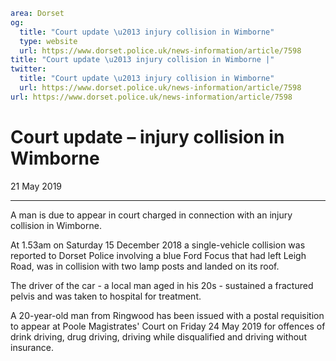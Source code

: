 ```yaml
area: Dorset
og:
  title: "Court update \u2013 injury collision in Wimborne"
  type: website
  url: https://www.dorset.police.uk/news-information/article/7598
title: "Court update \u2013 injury collision in Wimborne |"
twitter:
  title: "Court update \u2013 injury collision in Wimborne"
  url: https://www.dorset.police.uk/news-information/article/7598
url: https://www.dorset.police.uk/news-information/article/7598
```

# Court update – injury collision in Wimborne

21 May 2019

* * *

A man is due to appear in court charged in connection with an injury collision in Wimborne.

At 1.53am on Saturday 15 December 2018 a single-vehicle collision was reported to Dorset Police involving a blue Ford Focus that had left Leigh Road, was in collision with two lamp posts and landed on its roof.

The driver of the car - a local man aged in his 20s - sustained a fractured pelvis and was taken to hospital for treatment.

A 20-year-old man from Ringwood has been issued with a postal requisition to appear at Poole Magistrates' Court on Friday 24 May 2019 for offences of drink driving, drug driving, driving while disqualified and driving without insurance.
